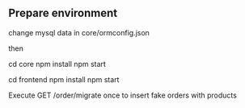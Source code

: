 Prepare environment
-------------------

change mysql data in core/ormconfig.json

then 

cd core
npm install
npm start

cd frontend
npm install
npm start

Execute GET /order/migrate once to insert fake orders with products